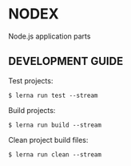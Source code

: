 # NODEX

Node.js application parts

## DEVELOPMENT GUIDE

Test projects:

```
$ lerna run test --stream
```

Build projects:

```
$ lerna run build --stream
```

Clean project build files:

```
$ lerna run clean --stream
```
